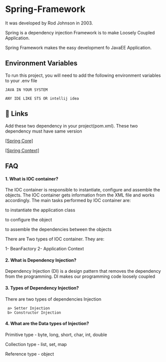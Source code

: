 # Spring-Framework
It was developed by Rod Johnson in 2003. 

Spring is a dependency injection Framework is to make Loosely Coupled Application.

Spring Framework makes the easy development fo JavaEE Application.

## Environment Variables

To run this project, you will need to add the following environment variables to your .env file

`JAVA IN YOUR SYSTEM`

`ANY IDE LIKE STS OR intellij idea`

## 🔗 Links
Add these two dependency in your project(pom.xml). These two dependency must have same version

[[Spring Core]](https://mvnrepository.com/artifact/org.springframework/spring-core)

[[Spring Context]](https://mvnrepository.com/artifact/org.springframework/spring-context)


## FAQ

#### 1. What is IOC container?

The IOC container is responsible to instantiate, configure and assemble the objects.
The IOC container gets information from the XML file and works accordingly. The main tasks performed by IOC container are:

to instantiate the application class

to configure the object

to assemble the dependencies between the objects

There are Two types of IOC container. They are:

1- BeanFactory
2- Application Context


#### 2. What is Dependency Injection?

Dependency Injection (DI) is a design pattern that removes the dependency from the programming. DI makes our programming code loosely coupled


#### 3. Types of Dependency Injection?

There are two types of dependencies Injection
     
     a> Setter Injection
     b> Constructor Injection

#### 4. What are the Data types of Injection?

Primitive type - byte, long, short, char, int, double

Collection type - list, set, map

Reference type - object
